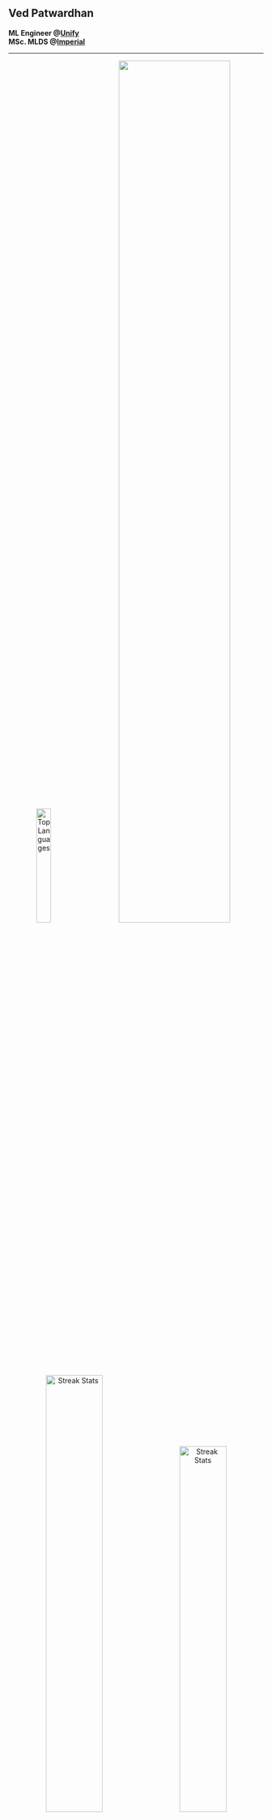 ## Ved Patwardhan

<b>ML Engineer @<a href="https://unify.ai/">Unify</a></b>
<br>
<b>MSc. MLDS @<a href="https://www.imperial.ac.uk/">Imperial</a></b>

---
<p align="center">
<img src="https://github-readme-stats.vercel.app/api/top-langs/?username=vedpatwardhan&hide_border=true&theme=tokyonight" alt="Top Languages" width="24%"/>&nbsp;&nbsp;&nbsp;&nbsp;&nbsp;&nbsp;&nbsp;
<img src="https://github-readme-activity-graph.vercel.app/graph?username=vedpatwardhan&hide_border=true&theme=tokyo-night" width="66%">
<br><br>
<img src="https://github-readme-streak-stats.herokuapp.com/?user=vedpatwardhan&hide_border=true&theme=tokyonight" alt="Streak Stats" width="47%"/>&nbsp;&nbsp;&nbsp;&nbsp;&nbsp;&nbsp;&nbsp;<img src="https://github-readme-stats.vercel.app/api?username=vedpatwardhan&hide_border=true&theme=tokyonight" alt="Streak Stats" width="43%"/>
</p>

